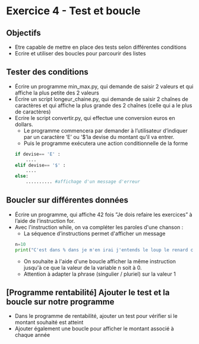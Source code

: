 # Exercice 4 - Test et boucle

## Objectifs 
* Etre capable de mettre en place des tests selon différentes conditions
* Ecrire et utiliser des boucles pour parcourir des listes  

## Tester des conditions 
* Écrire un programme min_max.py, qui demande de saisir 2 valeurs et qui affiche la plus petite des 2 valeurs
* Écrire un script longeur_chaine.py, qui demande de saisir 2 chaînes de caractères et qui affiche la plus grande des 2 chaînes (celle qui a le plus de caractères)
* Ecrire le script convertir.py, qui effectue une conversion euros en dollars.
    * Le programme commencera par demander à l’utilisateur d’indiquer par un caractère ’E’ ou ’$’la devise du montant qu’il va entrer.
    * Puis le programme exécutera une action conditionnelle de la forme 
    ```python
    if devise== 'E' :
        ....
    elif devise== '$' :
        ....
    else:
        .......... #affichage d'un message d'erreur
    ```

## Boucler sur différentes données
* Écrire un programme, qui affiche 42 fois ”Je dois refaire les exercices” à l’aide de l’instruction for.
* Avec l'instruction while, on va compléter les paroles d'une chanson :
    * La séquence d’instructions permet d'afficher un message
    ```python
    n=10
    print("C'est dans % dans je m'en irai j'entends le loup le renard chanter" %n)
    ```
    * On souhaite à l'aide d'une boucle afficher la même instruction jusqu'à ce que la valeur de la variable n soit à 0.
    * Attention à adapter la phrase (singulier / pluriel) sur la valeur 1   


## [Programme rentabilité] Ajouter le test et la boucle sur notre programme
* Dans le programme de rentabilité, ajouter un test pour vérifier si le montant souhaité est atteint
* Ajouter également une boucle pour afficher le montant associé à chaque année